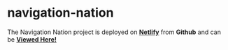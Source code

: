 # navigation-nation

The Navigation Nation project is deployed on [**Netlify**](https://www.netlify.com/) from **Github** and can be [__Viewed Here!__](https://thirsty-noether-fb51a8.netlify.app/
)

